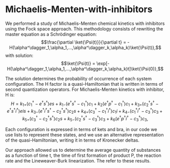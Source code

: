 # Michaelis-Menten-with-inhibitors
We performed a study of Michaelis-Menten chemical kinetics with inhibitors using the Fock space approach. This methodology consists of rewriting the master equation as a Schrödinger equation:
$$\frac{\partial \ket{\Psi(t)}}{\partial t} = -H(\alpha^\dagger_1,\alpha_1,...,\alpha^\dagger_k,\alpha_k)\ket{\Psi(t)},$$
with solution:
$$\ket{\Psi(t)} = \exp[-H(\alpha^\dagger_1,\alpha_1,...,\alpha^\dagger_k,\alpha_k)t]\ket{\Psi(0)},$$

The solution determines the probability of occurrence of each system configuration. The H factor is a quasi-Hamiltonian that is written in terms of second quantization operators. For Michaelis-Menten kinetics with inhibitor, H is:
$$H = k_{1+}(c^{\dagger}_1 - e^{\dagger} s^{\dagger})es + k_{1-}(e^{\dagger} s^{\dagger} - c^{\dagger}_1)c_1 + k_2(e^{\dagger}p^{\dagger} - c^{\dagger}_1)c_1 + k_{3+}(c^\dagger_2 s^\dagger - e^\dagger s^\dagger  i^\dagger)eis + k_{3-}(e^\dagger i^\dagger s^\dagger - c^\dagger_2 s^\dagger)c_2s + k_{4+}(c_3^\dagger - c_1^\dagger i^\dagger)c_1i + k_{4-}(c_1^\dagger i^\dagger - c_3^\dagger)c_3 + k_{5+}(c_3^\dagger - c_2^\dagger s^\dagger)c_2s + k_{5-}(c_2^\dagger s^\dagger - c_3^\dagger)c_3 +k_6(e^\dagger p^\dagger i^\dagger - c_3^\dagger)c_3,$$

Each configuration is expressed in terms of kets and bra, in our code we use lists to represent these states, and we use an alternative representation of the quasi-Hamiltonian, writing it in terms of Kronecker deltas.

Our approach allowed us to determine the average quantity of substances as a function of time t, the time of first formation of product P, the reaction rate and the Lineweaver-Burk linearization. The refer to these results.

